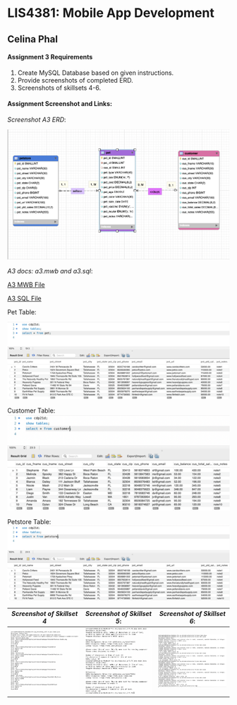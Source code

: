 
# LIS4381: Mobile App Development

## Celina Phal

#### Assignment 3 Requirements

1. Create MySQL Database based on given instructions.
2. Provide screenshots of completed ERD.
3. Screenshots of skillsets 4-6.

#### Assignment Screenshot and Links: 
 
*Screenshot A3 ERD*: 
 
![A3 ERD](img/erd.png "ERD based upon A3 Requirements") 
 
*A3 docs: a3.mwb and a3.sql*: 
 
[A3 MWB File](docs/a3.mwb "A3 ERD in .mwb format") 
 
[A3 SQL File](docs/A3.sql "A3 SQL Script") 
  

Pet Table:

![SS1](img/img1.png)

Customer Table:
![SS3](img/img2.png)

Petstore Table:
![SS2](img/img3.png)


| *Screenshot of Skillset 4*      | *Screenshot of Skillset 5*: | *Screenshot of Skillset 6*:     |
| :----:       |    :----:   |          :----: |
| ![Skillset4](img/Q5SS.png) | ![Skillset5](img/q5.png) | ![Skillset6](img/Q6.png) |
